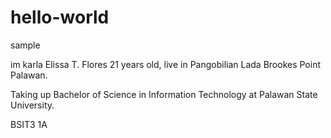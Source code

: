 # hello-world

sample

im karla Elissa T. Flores 21 years old, live in Pangobilian Lada Brookes Point Palawan.

Taking up Bachelor of Science in Information Technology at Palawan State University.

BSIT3 1A

